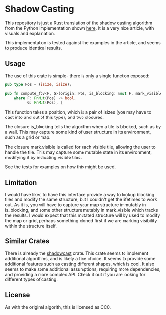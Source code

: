 # Shadow Casting
This repository is just a Rust translation of the shadow casting algorithm from
the Python implementation shown [here](https://www.albertford.com/shadowcasting/).
It is a very nice article, with visuals and explaination.


This implementation is tested against the examples in the article, and seems to 
produce identical results. 


## Usage
The use of this crate is simple- there is only a single function exposed:
```rust
pub type Pos = (isize, isize);

pub fn compute_fov<F, G>(origin: Pos, is_blocking: &mut F, mark_visible: &mut G)
    where F: FnMut(Pos) -> bool,
          G: FnMut(Pos), {
```

This function takes a position, which is a pair of isizes (you may have to cast
into and out of this type), and two closures.


The closure is\_blocking tells the algorithm when a tile is blocked, such as by
a wall. This may capture some kind of user structure in its environment, such
as a grid or map.

The closure mark\_visible is called for each visible tile, allowing the user
to handle the tile. This may capture some mutable state in its environment,
modifying it by indicating visible tiles.


See the tests for examples on how this might be used.


## Limitation
I would have liked to have this interface provide a way to lookup blocking tiles
and modify the same structure, but I couldn't get the lifetimes to work out.
As it is, you will have to capture your map structure immutably in is\_blocking,
and some other structure mutably in mark\_visible which tracks the results.
I would expect that this mutated structure will by used to modify the map 
or grid, perhaps something cloned first if we are marking visibility
within the structure itself.


## Similar Crates
There is already the [shadowcast](https://crates.io/crates/shadowcast)
crate. This crate seems to implement additional algorithms, and is likely
a fine choice. It seems to provide some additional features
such as casting different shapes, which is cool. It also seems to make
some additional assumptions, requiring more dependencies, and providing a 
more complex API. Check it out if you are looking for different types
of casting.


## License
As with the original algorith, this is licensed as CC0.
